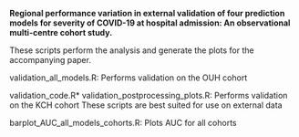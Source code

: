 **Regional performance variation in external validation of four prediction models for severity of COVID-19 at hospital admission: An observational multi-centre cohort study.**

These scripts perform the analysis and generate the plots for the accompanying paper.

validation\_all\_models.R:
	Performs validation on the OUH cohort

validation\_code.R*
validation\_postprocessing_plots.R:
	Performs validation on the KCH cohort
	These scripts are best suited for use on external data

barplot\_AUC\_all\_models\_cohorts.R:
	Plots AUC for all cohorts

